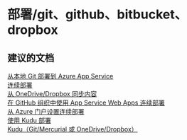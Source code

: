 <properties
    pageTitle="deployment/git, github, bitbucket, dropbox"
    description="部署/git、github、bitbucket、dropbox"
    service="microsoft.web"
    resource="sites"
    authors="aashu"
    displayOrder=""
    selfHelpType="generic"
    supportTopicIds="32542214"
    resourceTags=""
    productPesIds="14748, 16170"
    cloudEnvironments="public"
/>


# 部署/git、github、bitbucket、dropbox

## **建议的文档**
[从本地 Git 部署到 Azure App Service](https://azure.microsoft.com/documentation/articles/app-service-deploy-local-git/)<br>
[连续部署](https://azure.microsoft.com/documentation/articles/app-service-continous-deployment/)<br>
[从 OneDrive/Dropbox 同步内容](https://azure.microsoft.com/documentation/articles/app-service-deploy-content-sync/)<br>
[在 GitHub 组织中使用 App Service Web Apps 连续部署](https://azure.microsoft.com/blog/using-app-service-web-apps-continuous-deployment-with-github-organizations/)<br>
[从 Azure 门户设置连续部署](https://github.com/projectkudu/kudu/wiki/Continuous-deployment)<br>
[使用 Kudu 部署](https://channel9.msdn.com/Shows/Azure-Friday/What-is-Kudu-Azure-Web-Sites-Deployment-with-David-Ebbo)<br>
[Kudu（Git/Mercurial 或 OneDrive/Dropbox）](https://github.com/projectkudu/kudu/wiki/Deployment)



<!--HONumber=Oct16_HO3-->


